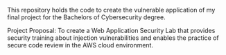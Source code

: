 This repository holds the code to create the vulnerable application of my final project for the Bachelors of Cybersecurity degree.

Project Proposal:
To create a Web Application Security Lab that provides security training about injection vulnerabilities and enables the practice of secure code review in the AWS cloud environment.

